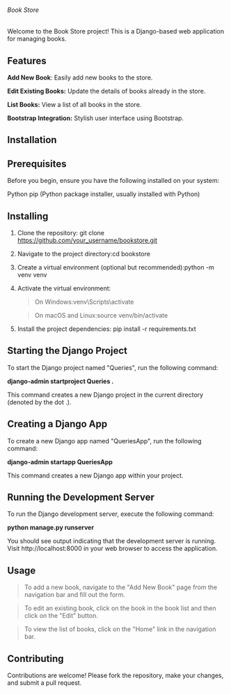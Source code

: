 ###### Book Store

Welcome to the Book Store project! This is a Django-based web application for managing books.

## Features

**Add New Book**: Easily add new books to the store.

**Edit Existing Books:** Update the details of books already in the store.

**List Books:** View a list of all books in the store.

**Bootstrap Integration:** Stylish user interface using Bootstrap.

## Installation
## Prerequisites

Before you begin, ensure you have the following installed on your system:

Python
pip (Python package installer, usually installed with Python)

## Installing

1. Clone the repository: git clone https://github.com/your_username/bookstore.git

2. Navigate to the project directory:cd bookstore

3. Create a virtual environment (optional but recommended):python -m venv venv

4. Activate the virtual environment:

   > On Windows:venv\Scripts\activate

   > On macOS and Linux:source venv/bin/activate

6. Install the project dependencies: pip install -r requirements.txt

## Starting the Django Project

To start the Django project named "Queries", run the following command:

**django-admin startproject Queries .**

This command creates a new Django project in the current directory (denoted by the dot .).

## Creating a Django App

To create a new Django app named "QueriesApp", run the following command:

**django-admin startapp QueriesApp**

This command creates a new Django app within your project.

## Running the Development Server

To run the Django development server, execute the following command:

**python manage.py runserver**

You should see output indicating that the development server is running. Visit http://localhost:8000 in your web browser to access the application.

## Usage

>To add a new book, navigate to the "Add New Book" page from the navigation bar and fill out the form.

>To edit an existing book, click on the book in the book list and then click on the "Edit" button.

>To view the list of books, click on the "Home" link in the navigation bar.


## Contributing

Contributions are welcome! Please fork the repository, make your changes, and submit a pull request.




